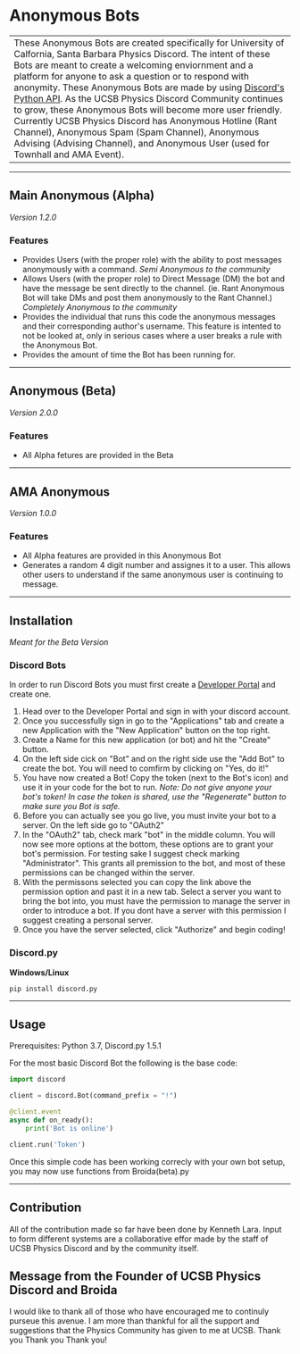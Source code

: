 # Anonymous Bots

<table>
<tr>
<td>
  These Anonymous Bots are created specifically for University of Calfornia, Santa Barbara Physics Discord. The intent of these Bots are meant to create a welcoming enviornment and a platform for anyone to ask a question or to respond with anonymity. These Anonymous Bots are made by using <a href="https://discordpy.readthedocs.io/en/latest/">Discord's Python API</a>. As the UCSB Physics Discord Community continues to grow, these Anonymous Bots will become more user friendly. Currently UCSB Physics Discord has Anonymous Hotline (Rant Channel), Anonymous Spam (Spam Channel), Anonymous Advising (Advising Channel), and Anonymous User (used for Townhall and AMA Event).
</td>
</tr>
</table>

___

## Main Anonymous (Alpha)
*Version 1.2.0*

### Features

* Provides Users (with the proper role) with the ability to post messages anonymously with a command. *Semi Anonymous to the community*
* Allows Users (with the proper role) to Direct Message (DM) the bot and have the message be sent directly to the channel. (ie. Rant Anonymous Bot will take DMs and post them anonymously to the Rant Channel.) *Completely Anonymous to the community*
* Provides the individual that runs this code the anonymous messages and their corresponding author's username. This feature is intented to not be looked at, only in serious cases where a user breaks a rule with the Anonymous Bot.
* Provides the amount of time the Bot has been running for. 

___

## Anonymous (Beta)
*Version 2.0.0*

### Features
* All Alpha fetures are provided in the Beta

___

## AMA Anonymous 
*Version 1.0.0*

### Features
* All Alpha features are provided in this Anonymous Bot
* Generates a random 4 digit number and assignes it to a user. This allows other users to understand if the same anonymous user is continuing to message. 

___

## Installation 
*Meant for the Beta Version*

### Discord Bots
 
In order to run Discord Bots you must first create a [Developer Portal](https://discord.com/login?redirect_to=%2Fdevelopers%2Fapplications) and create one. 
1. Head over to the Developer Portal and sign in with your discord account.
2. Once you successfully sign in go to the "Applications" tab and create a new Application with the "New Application" button on the top right.
3. Create a Name for this new application (or bot) and hit the "Create" button.
4. On the left side cick on "Bot" and on the right side use the "Add Bot" to create the bot. You will need to comfirm by clicking  on "Yes, do it!"
5. You have now created a Bot! Copy the token (next to the Bot's icon) and use it in your code for the bot to run. *Note: Do not give anyone your bot's token! In case the token is shared, use the "Regenerate" button to make sure you Bot is safe.*
6. Before you can actually see you go live, you must invite your bot to a server. On the left side go to "OAuth2"
7. In the "OAuth2" tab, check mark "bot" in the middle column. You will now see more options at the bottom, these options are to grant your bot's permission. For testing sake I suggest check marking "Administrator". This grants all premission to the bot, and most of these permissions can be changed within the server. 
8. With the permissons selected you can copy the link above the permission option and past it in a new tab. Select a server you want to bring the bot into, you must have the permission to manage the server in order to introduce a bot. If you dont have a server with this permission I suggest creating a personal server. 
9. Once you have the server selected, click "Authorize" and begin coding!

### Discord.py

__Windows/Linux__

`pip install discord.py`
___

## Usage
Prerequisites: Python 3.7, Discord.py 1.5.1

For the most basic Discord Bot the following is the base code:

```python
import discord

client = discord.Bot(command_prefix = "!")

@client.event
async def on_ready():
	print('Bot is online')

client.run('Token')
```

Once this simple code has been working correcly with your own bot setup, you may now use functions from Broida(beta).py

___

## Contribution

All of the contribution made so far have been done by Kenneth Lara. Input to form different systems are a collaborative effor made by the staff of UCSB Physics Discord and by the community itself.

## Message from the Founder of UCSB Physics Discord and Broida

I would like to thank all of those who have encouraged me to continuly purseue this avenue. I am more than thankful for all the support and suggestions that the Physics Community has given to me at UCSB. Thank you Thank you Thank you!
